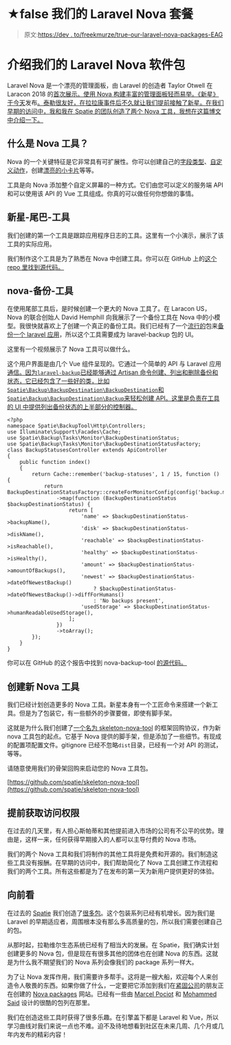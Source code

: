 # ★false 我们的 Laravel Nova 套餐

> 原文:[https://dev . to/freekmurze/true-our-laravel-nova-packages-EAG](https://dev.to/freekmurze/true-our-laravel-nova-packages-eag)

# [](#introducing-our-laravel-nova-packages)介绍我们的 Laravel Nova 软件包

Laravel Nova 是一个漂亮的管理面板，由 Laravel 的创造者 Taylor Otwell 在 Laracon 2018 的[首次展示。使用 Nova 构建丰富的管理面板轻而易举。《新星》于今天](https://www.youtube.com/watch?v=pLcM3mpZSV0)发布[。泰勒很友好，在拉拉康事件后不久就让我们提前接触了新星。在我们早期的访问中，我和我在 Spatie 的团队创造了两个 Nova 工具，我想在这篇博文中介绍一下。](https://twitter.com/laravelphp/status/1032266389153824768)

## [](#what-is-a-nova-tool)什么是 Nova 工具？

Nova 的一个关键特征是它非常具有可扩展性。你可以创建自己的[字段类型](https://nova.laravel.com/docs/1.0/resources/fields.html#field-types)、[自定义动作](https://nova.laravel.com/docs/1.0/actions/defining-actions.html#overview)，创建[漂亮的小卡片](https://nova.laravel.com/docs/1.0/customization/cards.html#overview)等等。

工具是向 Nova 添加整个自定义屏幕的一种方式。它们由您可以定义的服务端 API 和可以使用该 API 的 Vue 工具组成。你真的可以做任何你想做的事情。

## [](#novatailtool)新星-尾巴-工具

我们创建的第一个工具是跟踪应用程序日志的工具。这里有一个小演示，展示了该工具的实际应用。

我们制作这个工具是为了熟悉在 Nova 中创建工具。你可以在 GitHub 上的[这个 repo 里找到源代码。](https://github.com/spatie/nova-tail-tool)

## nova-备份-工具

在使用尾部工具后，是时候创建一个更大的 Nova 工具了。在 Laracon US，Nova 的联合创始人 David Hemphill 向我展示了一个备份工具在 Nova 中的小模型。我很快就喜欢上了创建一个真正的备份工具。我们已经有了一个[流行的](https://packagist.org/packages/spatie/laravel-backup/stats)包来[备份一个 laravel 应用](https://docs.spatie.be/laravel-backup/v5/introduction)，所以这个工具需要成为 laravel-backup 包的 UI。

这里有一个视频展示了 Nova 工具可以做什么。

这个用户界面是由几个 Vue 组件呈现的。它通过一个简单的 API 与 Laravel 应用[通信。因为`laravel-backup`已经能够通过 Artisan 命令创建、列出和删除备份和状态，它已经包含了一些好的类，比如`Spatie\Backup\BackupDestination\BackupDestination`和`Spatie\Backup\BackupDestination\Backup`来轻松创建 API。这里是负责在工具的 UI 中提供列出备份状态的上半部分的控制器。](https://github.com/spatie/nova-backup-tool/blob/28f4032bed83b8d7735646f336cdf4303c747917/routes/api.php) 

```
<?php
namespace Spatie\BackupTool\Http\Controllers;
use Illuminate\Support\Facades\Cache;
use Spatie\Backup\Tasks\Monitor\BackupDestinationStatus;
use Spatie\Backup\Tasks\Monitor\BackupDestinationStatusFactory;
class BackupStatusesController extends ApiController
{
    public function index()
    {
        return Cache::remember('backup-statuses', 1 / 15, function () {
            return BackupDestinationStatusFactory::createForMonitorConfig(config('backup.monitorBackups'))
                ->map(function (BackupDestinationStatus $backupDestinationStatus) {
                    return [
                        'name' => $backupDestinationStatus->backupName(),
                        'disk' => $backupDestinationStatus->diskName(),
                        'reachable' => $backupDestinationStatus->isReachable(),
                        'healthy' => $backupDestinationStatus->isHealthy(),
                        'amount' => $backupDestinationStatus->amountOfBackups(),
                        'newest' => $backupDestinationStatus->dateOfNewestBackup()
                            ? $backupDestinationStatus->dateOfNewestBackup()->diffForHumans()
                            : 'No backups present',
                        'usedStorage' => $backupDestinationStatus->humanReadableUsedStorage(),
                    ];
                })
                ->toArray();
        });
    }
} 
```

你可以在 GitHub 的这个报告中找到 nova-backup-tool [的源代码。](https://github.com/spatie/nova-backup-tool)

## [](#creating-new-nova-tools)创建新 Nova 工具

我们已经计划创造更多的 Nova 工具。新星本身有一个工匠命令来搭建一个新工具。但是为了包装它，有一些额外的步骤要做，即使有脚手架。

这就是为什么我们创建了[一个名为 skeleton-nova-tool](https://github.com/spatie/skeleton-nova-tool) 的框架回购协议，作为新 nova 工具包的起点。它基于 Nova 提供的脚手架，但是添加了一些细节。有现成的配置项配置文件。gitignore 已经不忽略`dist`目录，已经有一个对 API 的测试，等等。

请随意使用我们的骨架回购来启动您的 Nova 工具包。

[https://github.com/spatie/skeleton-nova-tool](https://github.com/spatie/skeleton-nova-tool)

## [](#on-getting-early-access)提前获取访问权限

在过去的几天里，有人担心斯帕蒂和其他提前进入市场的公司有不公平的优势。理由是，这样一来，任何获得早期接入的人都可以主导付费的 Nova 市场。

我们的两个 Nova 工具和我们将制作的其他工具将是免费和开源的。我们制造这些工具没有报酬。在早期的访问中，我们帮助简化了 Nova 工具创建工作流程和我们的两个工具。所有这些都是为了在发布的第一天为新用户提供更好的体验。

## [](#looking-forward)向前看

在过去的 [Spatie](https://spatie.be) 我们创造了[很多包](https://spatie.be/open-source)。这个包装系列已经有机增长。因为我们是 Laravel 的早期适应者，周围根本没有那么多高质量的包，所以我们需要创建自己的包。

从那时起，拉勒维尔生态系统已经有了相当大的发展。在 Spatie，我们确实计划创建更多的 Nova 包，但是现在有很多其他的团体也在创建 Nova 的东西。这就是为什么我不期望我们的 Nova 系列会像我们的 package 系列一样大。

为了让 Nova 发挥作用，我们需要许多帮手。这将是一艘大船，欢迎每个人来创造令人敬畏的东西。如果你做了什么，一定要把它添加到我们在[紧固公司](https://tighten.co/)的朋友正在创建的 [Nova packages](https://novapackages.com/) 网站。已经有一些由 [Marcel Pociot](https://github.com/mpociot) 和 [Mohammed Said](https://twitter.com/themsaid) 设计的很酷的包列在那里。

我们在创造这些工具时获得了很多乐趣。在引擎盖下都是 Laravel 和 Vue，所以学习曲线对我们来说一点也不难。迫不及待地想看到社区在未来几周、几个月或几年内发布的精彩内容！